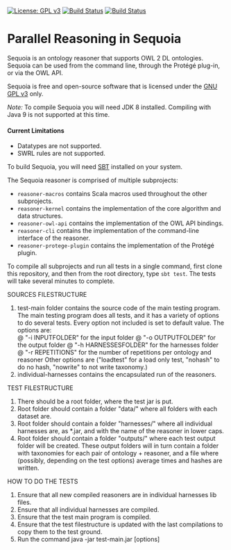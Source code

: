 [![License: GPL v3](https://img.shields.io/badge/license-GNU%20GPL%20v3-blue.svg)](https://www.gnu.org/licenses/gpl-3.0)
[![Build Status](https://travis-ci.org/andrewdbate/Sequoia.svg?branch=master)](https://travis-ci.org/andrewdbate/Sequoia)
[![Build Status](https://ci.appveyor.com/api/projects/status/github/andrewdbate/Sequoia?branch=master&svg=true)](https://ci.appveyor.com/project/andrewdbate/sequoia)

# Parallel Reasoning in Sequoia

Sequoia is an ontology reasoner that supports OWL 2 DL ontologies. Sequoia can be used from the command line, through
the Protégé plug-in, or via the OWL API.

Sequoia is free and open-source software that is licensed under the [GNU GPL v3](https://github.com/andrewdbate/Sequoia/blob/master/LICENSE) only.

_Note:_ To compile Sequoia you will need JDK 8 installed. Compiling with Java 9 is not supported at this time.

#### Current Limitations
 * Datatypes are not supported.
 * SWRL rules are not supported.

To build Sequoia, you will need [SBT](https://www.scala-sbt.org/) installed on your system.

The Sequoia reasoner is comprised of multiple subprojects:
 * `reasoner-macros` contains Scala macros used throughout the other subprojects.
 * `reasoner-kernel` contains the implementation of the core algorithm and data structures.
 * `reasoner-owl-api` contains the implementation of the OWL API bindings.
 * `reasoner-cli` contains the implementation of the command-line interface of the reasoner.
 * `reasoner-protege-plugin` contains the implementation of the Protégé plugin.

To compile all subprojects and run all tests in a single command, first clone this repository,
and then from the root directory, type `sbt test`. The tests will take several minutes to complete.

SOURCES FILESTRUCTURE

1) test-main folder contains the source code of the main testing program. The main testing program does all tests, and it has a variety of options to do several tests. Every option not included is set to default value. The options are:  
@ "-i INPUTFOLDER" for the input folder
@ "-o OUTPUTFOLDER" for the output folder
@ "-h HARNESSESFOLDER" for the harnesses folder
@ "-r REPETITIONS" for the number of repetitions per ontology and reasoner
Other options are ("loadtest" for a load only test, "nohash" to do no hash, "nowrite" to not write taxonomy.)
2) individual-harnesses contains the encapsulated run of the reasoners. 


TEST FILESTRUCTURE

1) There should be a root folder, where the test jar is put.
2) Root folder should contain a folder "data/" where all folders with each dataset are.
3) Root folder should contain a folder "harnesses/" where all individual harnesses are, as *.jar, and with the name of the reasoner in lower caps.
4) Root folder should contain a folder "outputs/" where each test output folder will be created. These output folders will in turn contain a folder with taxonomies for each pair of ontology + reasoner, and a file where (possibly, depending on the test options) average times and hashes are written. 

HOW TO DO THE TESTS

1) Ensure that all new compiled reasoners are in individual harnesses lib files.
2) Ensure that all individual harnesses are compiled.
3) Ensure that the test main program is compiled.
4) Ensure that the test filestructure is updated with the last compilations to copy them to the test ground.
5) Run the command java -jar test-main.jar [options] 